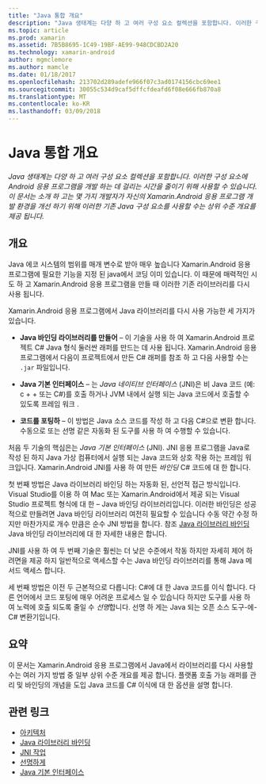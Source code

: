 ```yaml
---
title: "Java 통합 개요"
description: "Java 생태계는 다양 하 고 여러 구성 요소 컬렉션을 포함합니다. 이러한 구성 요소에 Android 응용 프로그램을 개발 하는 데 걸리는 시간을 줄이기 위해 사용할 수 있습니다. 이 문서는 소개 하 고는 몇 가지 개발자가 자신의 Xamarin.Android 응용 프로그램 개발 환경을 개선 하기 위해 이러한 기존 Java 구성 요소를 사용할 수는 상위 수준 개요를 제공 됩니다."
ms.topic: article
ms.prod: xamarin
ms.assetid: 7B5B8695-1C49-19BF-AE99-948CDCBD2A20
ms.technology: xamarin-android
author: mgmclemore
ms.author: mamcle
ms.date: 01/18/2017
ms.openlocfilehash: 213702d289adefe966f07c3ad0174156cbc69ee1
ms.sourcegitcommit: 30055c534d9caf5dffcfdeafd6f08e666fb870a8
ms.translationtype: MT
ms.contentlocale: ko-KR
ms.lasthandoff: 03/09/2018
---
```

# <a name="java-integration-overview"></a>Java 통합 개요

_Java 생태계는 다양 하 고 여러 구성 요소 컬렉션을 포함합니다. 이러한 구성 요소에 Android 응용 프로그램을 개발 하는 데 걸리는 시간을 줄이기 위해 사용할 수 있습니다. 이 문서는 소개 하 고는 몇 가지 개발자가 자신의 Xamarin.Android 응용 프로그램 개발 환경을 개선 하기 위해 이러한 기존 Java 구성 요소를 사용할 수는 상위 수준 개요를 제공 됩니다._


## <a name="overview"></a>개요

Java 에코 시스템의 범위를 매개 변수로 받아 매우 높습니다 Xamarin.Android 응용 프로그램에 필요한 기능을 지정 된 java에서 코딩 이미 있습니다. 이 때문에 매력적인 시도 하 고 Xamarin.Android 응용 프로그램을 만들 때 이러한 기존 라이브러리를 다시 사용 됩니다. 

Xamarin.Android 응용 프로그램에서 Java 라이브러리를 다시 사용 가능한 세 가지가 있습니다. 

-   **Java 바인딩 라이브러리를 만들어** &ndash; 이 기술을 사용 하 여 Xamarin.Android 프로젝트 C# Java 형식 둘러싼 래퍼를 만드는 데 사용 됩니다. Xamarin.Android 응용 프로그램에서 다음이 프로젝트에서 만든 C# 래퍼를 참조 하 고 다음 사용할 수는 `.jar` 파일입니다. 

-   **Java 기본 인터페이스** &ndash; 는 *Java 네이티브* *인터페이스* (JNI)은 비 Java 코드 (예: c + + 또는 C#)를 호출 하거나 JVM 내에서 실행 되는 Java 코드에서 호출할 수 있도록 프레임 워크 . 

-   **코드를 포팅하** &ndash; 이 방법은 Java 소스 코드를 작성 하 고 다음 C#으로 변환 합니다. 수동으로 또는 선명 같은 자동화 된 도구를 사용 하 여 수행할 수 있습니다. 

처음 두 기술의 핵심은는 *Java 기본 인터페이스* (JNI). JNI 응용 프로그램을 Java로 작성 된 하지 Java 가상 컴퓨터에서 실행 되는 Java 코드와 상호 작용 하는 프레임 워크입니다. Xamarin.Android JNI를 사용 하 여 만든 *바인딩* C# 코드에 대 한 합니다. 

첫 번째 방법은 Java 라이브러리 바인딩 하는 자동화 된, 선언적 접근 방식입니다. Visual Studio를 이용 하 여 Mac 또는 Xamarin.Android에서 제공 되는 Visual Studio 프로젝트 형식에 대 한 &ndash; Java 바인딩 라이브러리입니다. 이러한 바인딩은 성공적으로 만들려면 Java 바인딩 라이브러리 여전히 필요할 수 있습니다 수동 약간 수정 하지만 마찬가지로 개수 만큼은 순수 JNI 방법을 합니다. 참조 [Java 라이브러리 바인딩](~/android/platform/binding-java-library/index.md) Java 바인딩 라이브러리에 대 한 자세한 내용은 합니다. 

JNI를 사용 하 여 두 번째 기술은 훨씬는 더 낮은 수준에서 작동 하지만 자세히 제어 하려면을 제공 하지 일반적으로 액세스할 수는 Java 바인딩 라이브러리를 통해 Java 메서드 액세스 합니다. 

세 번째 방법은 이전 두 근본적으로 다릅니다: C#에 대 한 Java 코드를 이식 합니다. 다른 언어에서 코드 포팅에 매우 어려운 프로세스 일 수 있습니다 하지만 도구를 사용 하 여 노력에 호출 되도록 줄일 수 *선명*합니다. 선명 하 게는 Java 되는 오픈 소스 도구-에-C# 변환기입니다. 



## <a name="summary"></a>요약

이 문서는 Xamarin.Android 응용 프로그램에서 Java에서 라이브러리를 다시 사용할 수는 여러 가지 방법 중 일부 상위 수준 개요를 제공 합니다. 플랫폼 호출 가능 래퍼를 관리 및 바인딩의 개념을 도입 Java 코드를 C# 이식에 대 한 옵션을 설명 합니다. 


## <a name="related-links"></a>관련 링크

- [아키텍처](~/android/internals/architecture.md)
- [Java 라이브러리 바인딩](~/android/platform/binding-java-library/index.md)
- [JNI 작업](~/android/platform/java-integration/working-with-jni.md)
- [선명하게](https://github.com/slluis/sharpen)
- [Java 기본 인터페이스](http://docs.oracle.com/javase/7/docs/technotes~/jni/index.html)
